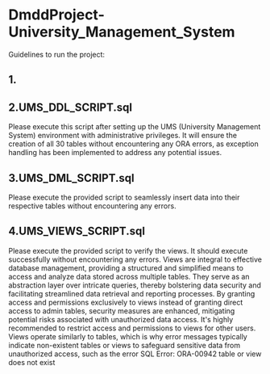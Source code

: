 # DmddProject-University_Management_System
Guidelines to run the project:

## 1.


## 2.UMS_DDL_SCRIPT.sql
Please execute this script after setting up the UMS (University Management System) environment with administrative privileges. It will ensure the creation of all 30 tables without encountering any ORA errors, as exception handling has been implemented to address any potential issues.

## 3.UMS_DML_SCRIPT.sql
Please execute the provided script to seamlessly insert data into their respective tables without encountering any errors.

## 4.UMS_VIEWS_SCRIPT.sql
Please execute the provided script to verify the views. It should execute successfully without encountering any errors. Views are integral to effective database management, providing a structured and simplified means to access and analyze data stored across multiple tables. They serve as an abstraction layer over intricate queries, thereby bolstering data security and facilitating streamlined data retrieval and reporting processes. By granting access and permissions exclusively to views instead of granting direct access to admin tables, security measures are enhanced, mitigating potential risks associated with unauthorized data access. It's highly recommended to restrict access and permissions to views for other users. Views operate similarly to tables, which is why error messages typically indicate non-existent tables or views to safeguard sensitive data from unauthorized access, such as the error SQL Error: ORA-00942 table or view does not exist

